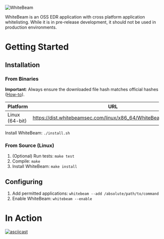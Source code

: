 ![WhiteBeam](https://gist.githubusercontent.com/noproto/ea7d62cd578afdd1bac2e96078c0e6b2/raw/cf895a5fef1f2295671653ece9155f4e1f0478e4/WhiteBeam.svg?sanitize=true)

WhiteBeam is an OSS EDR application with cross platform application whitelisting. While it is in pre-release development, it should not be used in production environments.

# Getting Started

## Installation

### From Binaries

**Important**: Always ensure the downloaded file hash matches official hashes ([How-to](https://github.com/noproto/WhiteBeam/wiki/Verifying-file-hashes)).

| Platform       | URL                                                                | Hash(es) |
| -------------- | ------------------------------------------------------------------ | -------- |
| Linux (64-bit) | https://dist.whitebeamsec.com/linux/x86_64/WhiteBeam_latest.tar.gz | [SHA-256](https://dist.whitebeamsec.com/linux/x86_64/WhiteBeam_latest.SHA256) |

Install WhiteBeam: `./install.sh`

### From Source (Linux)

1. (Optional) Run tests:
`make test`
2. Compile:
`make`
3. Install WhiteBeam:
`make install`

## Configuring

1. Add permitted applications:
`whitebeam --add /absolute/path/to/command`
2. Enable WhiteBeam:
`whitebeam --enable`

# In Action

[![asciicast](https://asciinema.org/a/291097.svg)](https://asciinema.org/a/291097)
